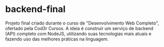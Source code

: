 # backend-final
Projeto final criado durante o curso de "Desenvolvimento Web Completo", ofertado pela Cod3r Cursos. A ideia é construir um serviço de backend (API) completo com NodeJS, utilizando
suas tecnologias mais atuais e fazendo uso das melhores práticas na linguagem.
